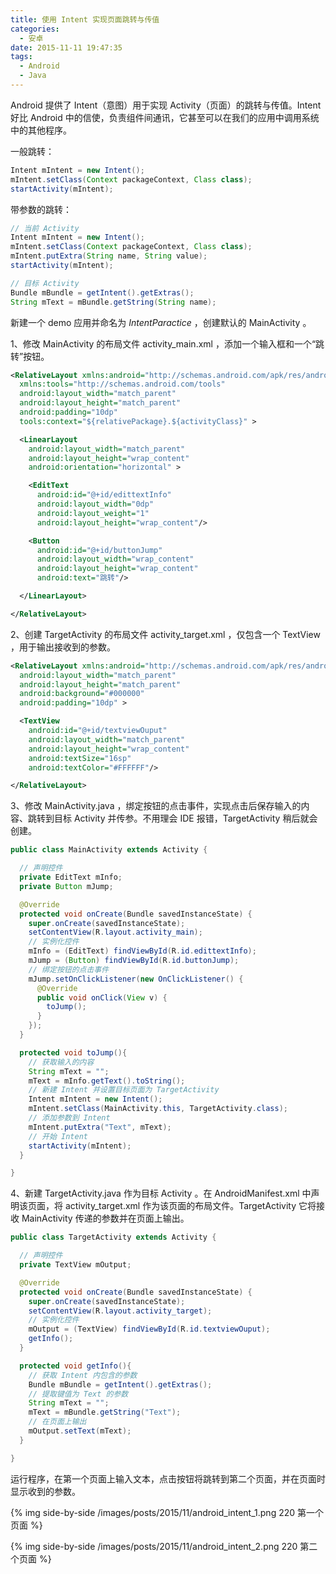 ```yaml
---
title: 使用 Intent 实现页面跳转与传值
categories:
  - 安卓
date: 2015-11-11 19:47:35
tags:
  - Android
  - Java
---
```


Android 提供了 Intent（意图）用于实现 Activity（页面）的跳转与传值。Intent 好比 Android 中的信使，负责组件间通讯，它甚至可以在我们的应用中调用系统中的其他程序。

<!-- more -->

一般跳转：

``` java
Intent mIntent = new Intent();
mIntent.setClass(Context packageContext, Class class);
startActivity(mIntent);
```
带参数的跳转：

``` java
// 当前 Activity
Intent mIntent = new Intent();
mIntent.setClass(Context packageContext, Class class);
mIntent.putExtra(String name, String value);
startActivity(mIntent);
```

``` java
// 目标 Activity
Bundle mBundle = getIntent().getExtras();
String mText = mBundle.getString(String name);
```

新建一个 demo 应用并命名为 _IntentParactice_ ，创建默认的 MainActivity 。

1、修改 MainActivity 的布局文件 activity_main.xml ，添加一个输入框和一个“跳转”按钮。

``` xml
<RelativeLayout xmlns:android="http://schemas.android.com/apk/res/android"
  xmlns:tools="http://schemas.android.com/tools"
  android:layout_width="match_parent"
  android:layout_height="match_parent"
  android:padding="10dp"
  tools:context="${relativePackage}.${activityClass}" >

  <LinearLayout
    android:layout_width="match_parent"
    android:layout_height="wrap_content"
    android:orientation="horizontal" >

    <EditText
      android:id="@+id/edittextInfo"
      android:layout_width="0dp"
      android:layout_weight="1"
      android:layout_height="wrap_content"/>

    <Button 
      android:id="@+id/buttonJump"
      android:layout_width="wrap_content"
      android:layout_height="wrap_content"
      android:text="跳转"/>

  </LinearLayout>

</RelativeLayout>
```

2、创建 TargetActivity 的布局文件 activity_target.xml ，仅包含一个 TextView ，用于输出接收到的参数。

``` xml
<RelativeLayout xmlns:android="http://schemas.android.com/apk/res/android"
  android:layout_width="match_parent"
  android:layout_height="match_parent"
  android:background="#000000"
  android:padding="10dp" >

  <TextView
    android:id="@+id/textviewOuput"
    android:layout_width="match_parent"
    android:layout_height="wrap_content"
    android:textSize="16sp"
    android:textColor="#FFFFFF"/>

</RelativeLayout>
```
3、修改 MainActivity.java ，绑定按钮的点击事件，实现点击后保存输入的内容、跳转到目标 Activity 并传参。不用理会 IDE 报错，TargetActivity 稍后就会创建。

``` java
public class MainActivity extends Activity {

  // 声明控件
  private EditText mInfo;
  private Button mJump;

  @Override
  protected void onCreate(Bundle savedInstanceState) {
    super.onCreate(savedInstanceState);
    setContentView(R.layout.activity_main);
    // 实例化控件
    mInfo = (EditText) findViewById(R.id.edittextInfo);
    mJump = (Button) findViewById(R.id.buttonJump);
    // 绑定按钮的点击事件
    mJump.setOnClickListener(new OnClickListener() {
      @Override
      public void onClick(View v) {
        toJump();
      }
    });
  }

  protected void toJump(){
    // 获取输入的内容
    String mText = "";
    mText = mInfo.getText().toString();
    // 新建 Intent 并设置目标页面为 TargetActivity
    Intent mIntent = new Intent();
    mIntent.setClass(MainActivity.this, TargetActivity.class);
    // 添加参数到 Intent
    mIntent.putExtra("Text", mText);
    // 开始 Intent
    startActivity(mIntent);
  }

}
```

4、新建 TargetActivity.java 作为目标 Activity 。在 AndroidManifest.xml 中声明该页面，将 activity_target.xml 作为该页面的布局文件。TargetActivity 它将接收 MainActivity 传递的参数并在页面上输出。

``` java
public class TargetActivity extends Activity {

  // 声明控件
  private TextView mOutput;

  @Override
  protected void onCreate(Bundle savedInstanceState) {
    super.onCreate(savedInstanceState);
    setContentView(R.layout.activity_target);
    // 实例化控件
    mOutput = (TextView) findViewById(R.id.textviewOuput);
    getInfo();
  }

  protected void getInfo(){
    // 获取 Intent 内包含的参数
    Bundle mBundle = getIntent().getExtras();
    // 提取键值为 Text 的参数
    String mText = "";
    mText = mBundle.getString("Text");
    // 在页面上输出
    mOutput.setText(mText);
  }

}
```
 

运行程序，在第一个页面上输入文本，点击按钮将跳转到第二个页面，并在页面时显示收到的参数。

{% img side-by-side /images/posts/2015/11/android_intent_1.png 220 第一个页面 %}

{% img side-by-side /images/posts/2015/11/android_intent_2.png 220 第二个页面 %}